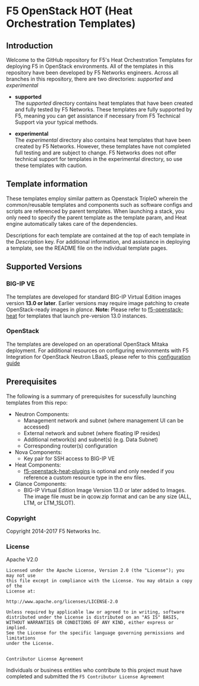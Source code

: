 # F5 OpenStack HOT (Heat Orchestration Templates)

## Introduction
 
Welcome to the GitHub repository for F5's Heat Orchestration Templates for deploying F5 in OpenStack environments.  All of the templates in this repository have been developed by F5 Networks engineers. Across all branches in this repository, there are two directories: *supported* and *experimental*

  - **supported**<br>
  The *supported* directory contains heat templates that have been created and fully tested by F5 Networks. These templates are fully supported by F5, meaning you can get assistance if necessary from F5 Technical Support via your typical methods.

  - **experimental**<br>
  The *experimental* directory also contains heat templates that have been created by F5 Networks. However, these templates have not completed full testing and are subject to change. F5 Networks does not offer technical support for templates in the experimental directory, so use these templates with caution.

## Template information
These templates employ similar pattern as Openstack TripleO wherein the common/reusable templates and components such as software configs and scripts are referenced by parent templates. When launching a stack, you only need to specify the parent template as the template param, and Heat engine automatically takes care of the dependencies. 

Descriptions for each template are contained at the top of each template in the *Description* key.
For additional information, and assistance in deploying a template, see the README file on the individual template pages.

## Supported Versions

### BIG-IP VE
The templates are developed for standard BIG-IP Virtual Edition images version **13.0 or later**. 
Earlier versions may require image patching to create OpenStack-ready images in *glance*. 
**Note:**
Please refer to [f5-openstack-heat](https://github.com/F5Networks/f5-openstack-heat) for templates that launch pre-version 13.0 instances. 

### OpenStack
The templates are developed on an operational OpenStack Mitaka deployment. 
For additional resources on configuring environments with F5 Integration for OpenStack Neutron LBaaS, please refer to this [configuration guide](http://clouddocs.f5.com/cloud/openstack/v1/lbaas/index.html) 

## Prerequisites
The following is a summary of prerequisites for sucessfully launching templates from this repo:
  - Neutron Components:
    - Management network and subnet (where management UI can be accessed)
    - External network and subnet (where floating IP resides)
    - Additional network(s) and subnet(s) (e.g. Data Subnet)
    - Corresponding router(s) configuration
  - Nova Components:
    - Key pair for SSH access to BIG-IP VE
  - Heat Components:
    - [f5-openstack-heat-plugins](https://github.com/F5Networks/f5-openstack-heat-plugins) is optional and only needed if you reference a custom resource type in the env files. 
  - Glance Components:
    - BIG-IP Virtual Edition Image Version 13.0 or later added to Images. The image file must be in qcow.zip format and can be any size (ALL, LTM, or LTM_1SLOT).

### Copyright

Copyright 2014-2017 F5 Networks Inc.


### License


Apache V2.0
~~~~~~~~~~~
Licensed under the Apache License, Version 2.0 (the "License"); you may not use
this file except in compliance with the License. You may obtain a copy of the
License at:

http://www.apache.org/licenses/LICENSE-2.0

Unless required by applicable law or agreed to in writing, software
distributed under the License is distributed on an "AS IS" BASIS,
WITHOUT WARRANTIES OR CONDITIONS OF ANY KIND, either express or implied.
See the License for the specific language governing permissions and limitations
under the License.


Contributor License Agreement
~~~~~~~~~~~~~~~~~~~~~~~~~~~~~
Individuals or business entities who contribute to this project must have
completed and submitted the `F5 Contributor License Agreement`